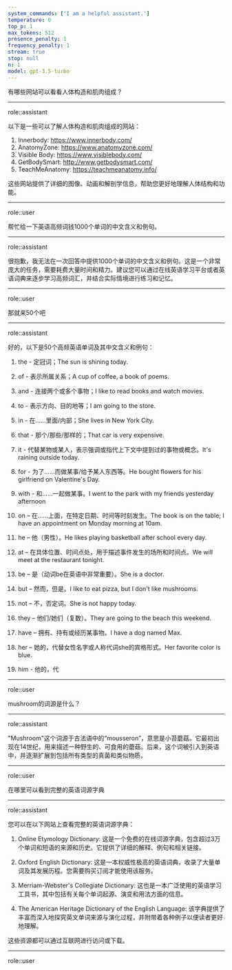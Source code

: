 ```yaml
---
system_commands: ['I am a helpful assistant.']
temperature: 0
top_p: 1
max_tokens: 512
presence_penalty: 1
frequency_penalty: 1
stream: true
stop: null
n: 1
model: gpt-3.5-turbo
---
```


有哪些网站可以看看人体构造和肌肉组成？

<hr class="__chatgpt_plugin">

role::assistant

以下是一些可以了解人体构造和肌肉组成的网站：

1. Innerbody: https://www.innerbody.com/
2. AnatomyZone: https://www.anatomyzone.com/
3. Visible Body: https://www.visiblebody.com/
4. GetBodySmart: http://www.getbodysmart.com/
5. TeachMeAnatomy: https://teachmeanatomy.info/

这些网站提供了详细的图像、动画和解剖学信息，帮助您更好地理解人体结构和功能。

<hr class="__chatgpt_plugin">

role::user

帮忙给一下英语高频词钱1000个单词的中文含义和例句。

<hr class="__chatgpt_plugin">

role::assistant

很抱歉，我无法在一次回答中提供1000个单词的中文含义和例句。这是一个非常庞大的任务，需要耗费大量时间和精力。建议您可以通过在线英语学习平台或者英语词典来逐步学习高频词汇，并结合实际情境进行练习和记忆。

<hr class="__chatgpt_plugin">

role::user

那就来50个吧

<hr class="__chatgpt_plugin">

role::assistant

好的，以下是50个高频英语单词及其中文含义和例句：

1. the - 定冠词；The sun is shining today.
2. of - 表示所属关系；A cup of coffee, a book of poems.
3. and - 连接两个或多个事物；I like to read books and watch movies.
4. to - 表示方向、目的地等；I am going to the store.
5. in - 在……里面/内部；She lives in New York City.
6. that - 那个/那些/那样的；That car is very expensive.
7. it - 代替某物或某人，表示强调或指代上下文中提到过的事物或概念。It's raining outside today.
8. for - 为了……而做某事/给予某人东西等。He bought flowers for his girlfriend on Valentine's Day.
9. with - 和……一起做某事。I went to the park with my friends yesterday afternoon
10. on – 在……上面，在特定日期、时间等时刻发生。The book is on the table; I have an appointment on Monday morning at 10am.

11. he – 他（男性）。He likes playing basketball after school every day.

12. at – 在具体位置、时间点处，用于描述事件发生的场所和时间点。We will meet at the restaurant tonight.

13. be – 是（动词be在英语中非常重要）。She is a doctor.

14. but – 然而，但是。I like to eat pizza, but I don't like mushrooms.

15. not – 不，否定词。She is not happy today.

16. they – 他们/她们（复数）。They are going to the beach this weekend.

17. have – 拥有、持有或经历某事物。I have a dog named Max.

18. her – 她的，代替女性名字或人称代词she的宾格形式。Her favorite color is blue.

19. him - 他的，代

<hr class="__chatgpt_plugin">

role::user

mushroom的词源是什么？

<hr class="__chatgpt_plugin">

role::assistant

"Mushroom"这个词源于古法语中的“mousseron”，意思是小苔蘑菇。它最初出现在14世纪，用来描述一种野生的、可食用的蘑菇。后来，这个词被引入到英语中，并逐渐扩展到包括所有类型的真菌和类似物质。

<hr class="__chatgpt_plugin">

role::user

在哪里可以看到完整的英语词源字典

<hr class="__chatgpt_plugin">

role::assistant

您可以在以下网站上查看完整的英语词源字典：

1. Online Etymology Dictionary: 这是一个免费的在线词源字典，包含超过3万个单词和短语的来源和历史。它提供了详细的解释、例句和相关链接。

2. Oxford English Dictionary: 这是一本权威性极高的英语词典，收录了大量单词及其发展历程。您需要购买订阅才能使用该服务。

3. Merriam-Webster's Collegiate Dictionary: 这也是一本广泛使用的英语学习工具书，其中包括有关每个单词起源、演变和用法方面的信息。

4. The American Heritage Dictionary of the English Language: 该字典提供了丰富而深入地探究英文单词来源与演化过程，并附带着各种例子以便读者更好地理解。

这些资源都可以通过互联网进行访问或下载。

<hr class="__chatgpt_plugin">

role::user


